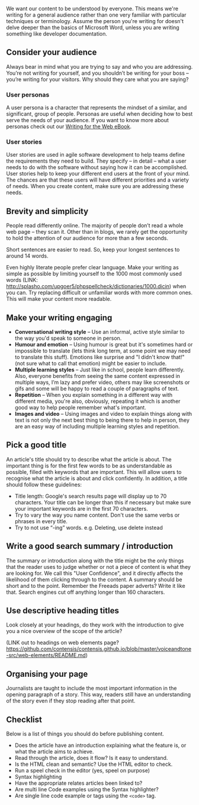 We want our content to be understood by everyone. This means we're writing for a general audience rather than one very familiar with particular techniques or terminology. Assume the person you're writing for doesn't delve deeper than the basics of Microsoft Word, unless you are writing something like developer documentation. 

## Consider your audience
Always bear in mind what you are trying to say and who you are addressing. You’re not writing for yourself, and you shouldn’t be writing for your boss – you’re writing for your visitors. Why should they care what you are saying? 

### User personas
A user persona is a character that represents the mindset of a similar, and significant, group of people. Personas are useful when deciding how to best serve the needs of your audience. If you want to know more about personas check out our <a href="https://zengenti.com/en-gb/site/downloads/Writing-for-the-Web-eBook2.2.pdf">Writing for the Web eBook</a>.

### User stories
User stories are used in agile software development to help teams define the requirements they need to build. They specify – in detail – what a user needs to do with the software without saying how it can be accomplished. User stories help to keep your different end users at the front of your mind. The chances are that these users will have different priorities and a variety of needs. When you create content, make sure you are addressing these needs.

## Brevity and simplicity
People read differently online. The majority of people don’t read a whole web page – they scan it. Other than in blogs, we rarely get the opportunity to hold the attention of our audience for more than a few seconds. 

Short sentences are easier to read. So, keep your longest sentences to around 14 words.

Even highly literate people prefer clear language. Make your writing as simple as possible by limiting yourself to the 1000 most commonly used words (LINK: http://splasho.com/upgoer5/phpspellcheck/dictionaries/1000.dicin) when you can. Try replacing difficult or unfamiliar words with more common ones. This will make your content more
readable.


## Make your writing engaging

- **Conversational writing style** – Use an informal, active style similar to the way you'd speak to someone in person.
- **Humour and emotion** – Using humour is great but it's sometimes hard or impossible to translate (lets think long term, at some point we may need to translate this stuff). Emotions like surprise and "I didn't know that!" (not sure what to call that emotion) might be easier to include.
- **Multiple learning styles** – Just like in school, people learn differently. Also, everyone benefits from seeing the same content expressed in multiple ways, I’m lazy and prefer video, others may like screenshots or gifs and some will be happy to read a couple of paragraphs of text.
- **Repetition** – When you explain something in a different way with different media, you're also, obviously, repeating it which is another good way to help people remember what's important.
- **Images and video** – Using images and video to explain things along with text is not only the next best thing to being there to help in person, they are an easy way of including multiple learning styles and repetition.

## Pick a good title
An article's title should try to describe what the article is about. The important thing is for the first few words to be as understandable as possible, filled with keywords that are important. This will allow users to recognise what the article is about and click confidently. In addition, a title should follow these guidelines:

- Title length: Google's search results page will display up to 70 characters. Your title can be longer than this if necessary but make sure your important keywords are in the first 70 characters.
- Try to vary the way you name content. Don't use the same verbs or phrases in every title.
- Try to not use “-ing” words. e.g. Deleting, use delete instead

## Write a good search summary / introduction
The summary or introduction along with the title might be the only things that the reader uses to judge whether or not a piece of content is what they are looking for. We call this "User Confidence", and it directly affects the likelihood of them clicking through to the content. A summary should be short and to the point. Remember the Freeads paper adverts? Write it like that. Search engines cut off anything longer than 160 characters.

## Use descriptive heading titles
Look closely at your headings, do they work with the introduction to give you a nice overview of the scope of the article?

(LINK out to headings on web elements page? https://github.com/contensis/contensis.github.io/blob/master/voiceandtone-src/web-elements/README.md)

## Organising your page
Journalists are taught to include the most important information in the opening paragraph of a story. This way, readers still have an understanding of the story even if they stop reading after that point. 

## Checklist
Below is a list of things you should do before publishing content.

- Does the article have an introduction explaining what the feature is, or what the article aims to achieve.
- Read through the article, does it flow? Is it easy to understand.
- Is the HTML clean and semantic? Use the HTML editor to check.
- Run a speel check in the editor (yes, speel on purpose)
- Syntax highlighting
- Have the appropriate relates articles been linked to?
- Are multi line Code examples using the Syntax highlighter?
- Are single line code example or tags using the `<code>` tag.
